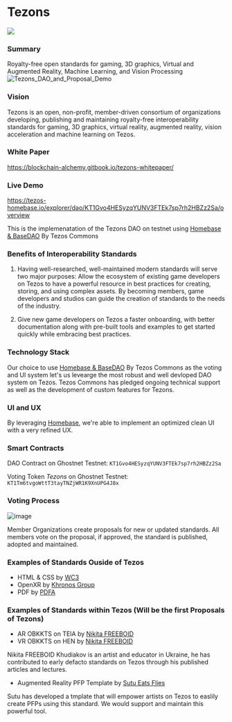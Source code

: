 # Tezons
[![](https://img.shields.io/badge/license-MIT-brightgreen)](LICENSE)
### Summary
Royalty-free open standards for gaming, 3D graphics, Virtual and Augmented Reality, Machine Learning, and Vision Processing
![Tezons_DAO_and_Proposal_Demo](https://user-images.githubusercontent.com/2120817/205626533-cbffdbf4-8510-4d88-8b07-a531603c9882.gif)

### Vision
Tezons is an open, non-profit, member-driven consortium of organizations developing, publishing and maintaining royalty-free interoperability standards for gaming, 3D graphics, virtual reality, augmented reality, vision acceleration and machine learning on Tezos.

### White Paper

https://blockchain-alchemy.gitbook.io/tezons-whitepaper/

### Live Demo

https://tezos-homebase.io/explorer/dao/KT1Gvo4HESyzqYUNV3FTEk7sp7rh2HBZz2Sa/overview

This is the implemenatation of the Tezons DAO on testnet using [Homebase & BaseDAO](https://github.com/tezos-commons/baseDAO) By Tezos Commons

### Benefits of Interoperability Standards
1. Having well-researched, well-maintained modern standards will serve two major purposes:
Allow the ecosystem of existing game developers on Tezos to have a powerful resource in best practices for creating, storing, and using complex assets. By becoming members, game developers and studios can guide the creation of standards to the needs of the industry.

2. Give new game developers on Tezos a faster onboarding, with better documentation along with pre-built tools and examples to get started quickly while embracing best practices. 

### Technology Stack

Our choice to use [Homebase & BaseDAO](https://github.com/tezos-commons/baseDAO) By Tezos Commons as the voting and UI system let's us levearge the most robust and well devloped DAO system on Tezos. Tezos Commons has pledged ongoing technical support as well as the development of custom features for Tezons.  

### UI and UX

By leveraging [Homebase](https://github.com/tezos-commons/baseDAO), we're able to implement an optimized clean UI with a very refined UX. 

### Smart Contracts

DAO Contract on Ghostnet Testnet: `KT1Gvo4HESyzqYUNV3FTEk7sp7rh2HBZz2Sa`

Voting Token *Tezons* on Ghostnet Testnet: `KT1Tm6tvgoWttT3tayTNZjWR1K9XnUPG4J8x`

### Voting Process
![image](https://user-images.githubusercontent.com/2120817/205527493-297be29c-00fd-4113-8863-d0c2608f2052.png)

Member Organizations create proposals for new or updated standards. All members vote on the proposal, if approved, the standard is published, adopted and maintained. 

### Examples of Standards Ouside of Tezos
- HTML & CSS by [WC3](https://www.w3.org/)
- OpenXR by [Khronos Group](https://www.khronos.org/)
- PDF by [PDFA](https://www.pdfa.org/)

### Examples of Standards within Tezos (Will be the first Proposals of Tezons)
- AR OBKKTS on TEIA by [Nikita FREEBOID](https://www.freeboid.com/xrobjkts-at-hen/)
- VR OBKKTS on HEN by [Nikita FREEBOID](https://www.freeboid.com/vr-objkts-for-hen/)

Nikita FREEBOID Khudiakov is an artist and educator in Ukraine, he has contributed to early defacto standards on Tezos through his published articles and lectures.

- Augmented Reality PFP Template by [Sutu Eats Flies](https://www.sutueatsflies.com/)

Sutu has developed a tmplate that will empower artists on Tezos to easlily create PFPs using this standard. We would support and maintain this powerful tool.



